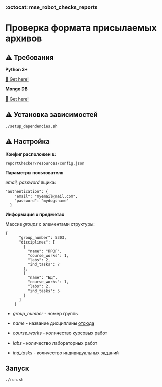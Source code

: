 ### :octocat: mse_robot_checks_reports
# Проверка формата присылаемых архивов

## :warning: Требования

**Python 3+**

[:link: Get here!](https://www.python.org/downloads/release/python-363/)

**Mongo DB**

[:link: Get here!](https://www.mongodb.com/)

## :warning: Установка зависимостей

```
./setup_dependencies.sh
```

## :warning: Настройка

**Конфиг расположен в:**
```
reportChecker/resources/config.json
```

**Параметры пользователя**

*email, password* ящика:

```
"authentication": {
    "email": "myemail@mail.com",
    "password": "mydogsname"
  }
```

**Информация о предметах**

Массив *groups* с элементами структуры:

```
{
      "group_number": 5303,
      "disciplines": [
        {
          "name": "ПРОГ",
          "course_works": 1,
          "labs": 2,
          "ind_tasks": 7
        },
        {
          "name": "БД",
          "course_works": 1,
          "labs": 2,
          "ind_tasks": 5
        }
      ]
    }
```

- *group_number* - номер группы

- *name* - название дисциплины [отсюда](http://se.moevm.info/doku.php/start:report_submission) 

- *course_works* - количество курсовых работ

- *labs* - количество лабораторных работ

- *ind_tasks* - количество индивидуальных заданий



## Запуск

```
./run.sh
```
